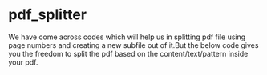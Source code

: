 # pdf_splitter
We have come across codes which will help us in splitting pdf file using page numbers and creating a new subfile out of it.But the below code gives you the freedom to split the pdf based on the content/text/pattern inside your pdf.
